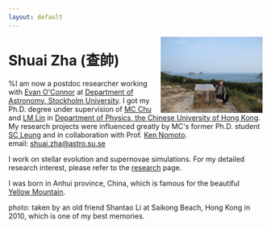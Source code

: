 ```yaml
---
layout: default
---
```


<img style="float: right" src="content/szha_cover.jpg" height="40%" width="40%">

[//]: <img align="left" src="content/szha_cover.jpg" height="40%" width="40%">

[//]: <img style="float: left" src="content/szha_cover.jpg" height="40%" width="40%">

# Shuai Zha (查帥)

%I am now a postdoc researcher working with [Evan O'Connor](https://ttt.astro.su.se/~eoco/) at [Department of Astronomy, Stockholm University](https://www.astro.su.se/english/). 
I got my Ph.D. degree under supervision of [MC Chu](http://www.phy.cuhk.edu.hk/people/chu.html) and [LM Lin](http://www.phy.cuhk.edu.hk/people/lin-lm.html) in [Department of Physics, the Chinese University of Hong Kong](http://www.phy.cuhk.edu.hk). My research projects were influenced greatly by MC's former Ph.D. student [SC Leung](http://member.ipmu.jp/shingchi.leung/) and in collaboration with Prof. [Ken Nomoto](http://supernova.astron.s.u-tokyo.ac.jp/index.html.en).  
email: shuai.zha@astro.su.se

I work on stellar evolution and supernovae simulations. For my detailed research interest, please refer to the [research](joshuashzha.github.io/research/) page.

I was born in Anhui province, China, which is famous for the beautiful [Yellow Mountain](https://www.chinahighlights.com/huangshan/yellow-mountain/).

photo: taken by an old friend Shantao Li at Saikong Beach, Hong Kong in 2010, which is one of my best memories.

